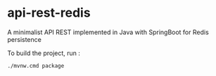 # api-rest-redis
A minimalist API REST implemented in Java with SpringBoot for Redis persistence

To build the project, run :
```
./mvnw.cmd package
```
